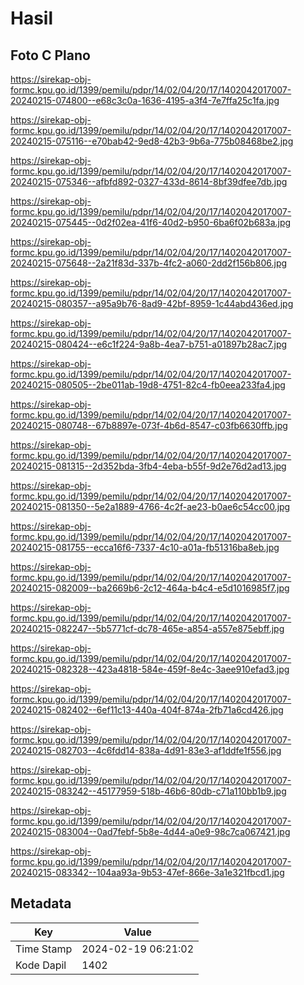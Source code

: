 # Hasil

## Foto C Plano

https://sirekap-obj-formc.kpu.go.id/1399/pemilu/pdpr/14/02/04/20/17/1402042017007-20240215-074800--e68c3c0a-1636-4195-a3f4-7e7ffa25c1fa.jpg

https://sirekap-obj-formc.kpu.go.id/1399/pemilu/pdpr/14/02/04/20/17/1402042017007-20240215-075116--e70bab42-9ed8-42b3-9b6a-775b08468be2.jpg

https://sirekap-obj-formc.kpu.go.id/1399/pemilu/pdpr/14/02/04/20/17/1402042017007-20240215-075346--afbfd892-0327-433d-8614-8bf39dfee7db.jpg

https://sirekap-obj-formc.kpu.go.id/1399/pemilu/pdpr/14/02/04/20/17/1402042017007-20240215-075445--0d2f02ea-41f6-40d2-b950-6ba6f02b683a.jpg

https://sirekap-obj-formc.kpu.go.id/1399/pemilu/pdpr/14/02/04/20/17/1402042017007-20240215-075648--2a21f83d-337b-4fc2-a060-2dd2f156b806.jpg

https://sirekap-obj-formc.kpu.go.id/1399/pemilu/pdpr/14/02/04/20/17/1402042017007-20240215-080357--a95a9b76-8ad9-42bf-8959-1c44abd436ed.jpg

https://sirekap-obj-formc.kpu.go.id/1399/pemilu/pdpr/14/02/04/20/17/1402042017007-20240215-080424--e6c1f224-9a8b-4ea7-b751-a01897b28ac7.jpg

https://sirekap-obj-formc.kpu.go.id/1399/pemilu/pdpr/14/02/04/20/17/1402042017007-20240215-080505--2be011ab-19d8-4751-82c4-fb0eea233fa4.jpg

https://sirekap-obj-formc.kpu.go.id/1399/pemilu/pdpr/14/02/04/20/17/1402042017007-20240215-080748--67b8897e-073f-4b6d-8547-c03fb6630ffb.jpg

https://sirekap-obj-formc.kpu.go.id/1399/pemilu/pdpr/14/02/04/20/17/1402042017007-20240215-081315--2d352bda-3fb4-4eba-b55f-9d2e76d2ad13.jpg

https://sirekap-obj-formc.kpu.go.id/1399/pemilu/pdpr/14/02/04/20/17/1402042017007-20240215-081350--5e2a1889-4766-4c2f-ae23-b0ae6c54cc00.jpg

https://sirekap-obj-formc.kpu.go.id/1399/pemilu/pdpr/14/02/04/20/17/1402042017007-20240215-081755--ecca16f6-7337-4c10-a01a-fb51316ba8eb.jpg

https://sirekap-obj-formc.kpu.go.id/1399/pemilu/pdpr/14/02/04/20/17/1402042017007-20240215-082009--ba2669b6-2c12-464a-b4c4-e5d1016985f7.jpg

https://sirekap-obj-formc.kpu.go.id/1399/pemilu/pdpr/14/02/04/20/17/1402042017007-20240215-082247--5b5771cf-dc78-465e-a854-a557e875ebff.jpg

https://sirekap-obj-formc.kpu.go.id/1399/pemilu/pdpr/14/02/04/20/17/1402042017007-20240215-082328--423a4818-584e-459f-8e4c-3aee910efad3.jpg

https://sirekap-obj-formc.kpu.go.id/1399/pemilu/pdpr/14/02/04/20/17/1402042017007-20240215-082402--6ef11c13-440a-404f-874a-2fb71a6cd426.jpg

https://sirekap-obj-formc.kpu.go.id/1399/pemilu/pdpr/14/02/04/20/17/1402042017007-20240215-082703--4c6fdd14-838a-4d91-83e3-af1ddfe1f556.jpg

https://sirekap-obj-formc.kpu.go.id/1399/pemilu/pdpr/14/02/04/20/17/1402042017007-20240215-083242--45177959-518b-46b6-80db-c71a110bb1b9.jpg

https://sirekap-obj-formc.kpu.go.id/1399/pemilu/pdpr/14/02/04/20/17/1402042017007-20240215-083004--0ad7febf-5b8e-4d44-a0e9-98c7ca067421.jpg

https://sirekap-obj-formc.kpu.go.id/1399/pemilu/pdpr/14/02/04/20/17/1402042017007-20240215-083342--104aa93a-9b53-47ef-866e-3a1e321fbcd1.jpg


## Metadata

| Key        | Value               |
| ---------- | ------------------- |
| Time Stamp | 2024-02-19 06:21:02 |
| Kode Dapil | 1402                |



